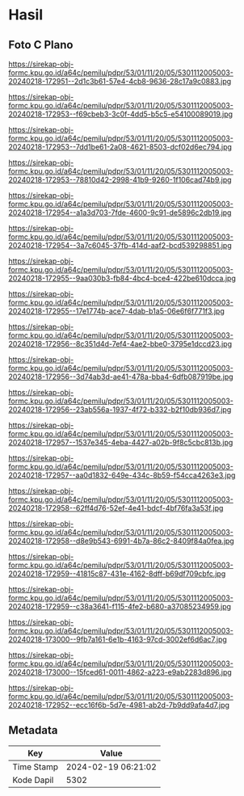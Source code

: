 # Hasil

## Foto C Plano

https://sirekap-obj-formc.kpu.go.id/a64c/pemilu/pdpr/53/01/11/20/05/5301112005003-20240218-172951--2d1c3b61-57e4-4cb8-9636-28c17a9c0883.jpg

https://sirekap-obj-formc.kpu.go.id/a64c/pemilu/pdpr/53/01/11/20/05/5301112005003-20240218-172953--f69cbeb3-3c0f-4dd5-b5c5-e54100089019.jpg

https://sirekap-obj-formc.kpu.go.id/a64c/pemilu/pdpr/53/01/11/20/05/5301112005003-20240218-172953--7dd1be61-2a08-4621-8503-dcf02d6ec794.jpg

https://sirekap-obj-formc.kpu.go.id/a64c/pemilu/pdpr/53/01/11/20/05/5301112005003-20240218-172953--78810d42-2998-41b9-9260-1f106cad74b9.jpg

https://sirekap-obj-formc.kpu.go.id/a64c/pemilu/pdpr/53/01/11/20/05/5301112005003-20240218-172954--a1a3d703-7fde-4600-9c91-de5896c2db19.jpg

https://sirekap-obj-formc.kpu.go.id/a64c/pemilu/pdpr/53/01/11/20/05/5301112005003-20240218-172954--3a7c6045-37fb-414d-aaf2-bcd539298851.jpg

https://sirekap-obj-formc.kpu.go.id/a64c/pemilu/pdpr/53/01/11/20/05/5301112005003-20240218-172955--9aa030b3-fb84-4bc4-bce4-422be610dcca.jpg

https://sirekap-obj-formc.kpu.go.id/a64c/pemilu/pdpr/53/01/11/20/05/5301112005003-20240218-172955--17e1774b-ace7-4dab-b1a5-06e6f6f771f3.jpg

https://sirekap-obj-formc.kpu.go.id/a64c/pemilu/pdpr/53/01/11/20/05/5301112005003-20240218-172956--8c351d4d-7ef4-4ae2-bbe0-3795e1dccd23.jpg

https://sirekap-obj-formc.kpu.go.id/a64c/pemilu/pdpr/53/01/11/20/05/5301112005003-20240218-172956--3d74ab3d-ae41-478a-bba4-6dfb087919be.jpg

https://sirekap-obj-formc.kpu.go.id/a64c/pemilu/pdpr/53/01/11/20/05/5301112005003-20240218-172956--23ab556a-1937-4f72-b332-b2f10db936d7.jpg

https://sirekap-obj-formc.kpu.go.id/a64c/pemilu/pdpr/53/01/11/20/05/5301112005003-20240218-172957--1537e345-4eba-4427-a02b-9f8c5cbc813b.jpg

https://sirekap-obj-formc.kpu.go.id/a64c/pemilu/pdpr/53/01/11/20/05/5301112005003-20240218-172957--aa0d1832-649e-434c-8b59-f54cca4263e3.jpg

https://sirekap-obj-formc.kpu.go.id/a64c/pemilu/pdpr/53/01/11/20/05/5301112005003-20240218-172958--62ff4d76-52ef-4e41-bdcf-4bf76fa3a53f.jpg

https://sirekap-obj-formc.kpu.go.id/a64c/pemilu/pdpr/53/01/11/20/05/5301112005003-20240218-172958--d8e9b543-6991-4b7a-86c2-8409f84a0fea.jpg

https://sirekap-obj-formc.kpu.go.id/a64c/pemilu/pdpr/53/01/11/20/05/5301112005003-20240218-172959--41815c87-431e-4162-8dff-b69df709cbfc.jpg

https://sirekap-obj-formc.kpu.go.id/a64c/pemilu/pdpr/53/01/11/20/05/5301112005003-20240218-172959--c38a3641-f115-4fe2-b680-a37085234959.jpg

https://sirekap-obj-formc.kpu.go.id/a64c/pemilu/pdpr/53/01/11/20/05/5301112005003-20240218-173000--9fb7a161-6e1b-4163-97cd-3002ef6d6ac7.jpg

https://sirekap-obj-formc.kpu.go.id/a64c/pemilu/pdpr/53/01/11/20/05/5301112005003-20240218-173000--15fced61-0011-4862-a223-e9ab2283d896.jpg

https://sirekap-obj-formc.kpu.go.id/a64c/pemilu/pdpr/53/01/11/20/05/5301112005003-20240218-172952--ecc16f6b-5d7e-4981-ab2d-7b9dd9afa4d7.jpg


## Metadata

| Key        | Value               |
| ---------- | ------------------- |
| Time Stamp | 2024-02-19 06:21:02 |
| Kode Dapil | 5302                |



